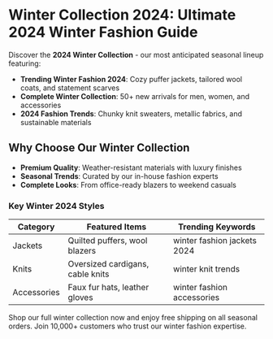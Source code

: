 # Winter Collection 2024: Ultimate 2024 Winter Fashion Guide

<meta name="description" content="Explore the 2024 Winter Collection - Premium winter fashion trends, stylish jackets, cozy knits, and essential accessories for the season. Stay ahead with this year's top winter collection."/>

Discover the **2024 Winter Collection** - our most anticipated seasonal lineup featuring:

- **Trending Winter Fashion 2024**: Cozy puffer jackets, tailored wool coats, and statement scarves
- **Complete Winter Collection**: 50+ new arrivals for men, women, and accessories
- **2024 Fashion Trends**: Chunky knit sweaters, metallic fabrics, and sustainable materials

## Why Choose Our Winter Collection

- **Premium Quality**: Weather-resistant materials with luxury finishes
- **Seasonal Trends**: Curated by our in-house fashion experts
- **Complete Looks**: From office-ready blazers to weekend casuals

### Key Winter 2024 Styles

| Category | Featured Items | Trending Keywords |
|----------|----------------|-------------------|
| Jackets | Quilted puffers, wool blazers | winter fashion jackets 2024 |
| Knits | Oversized cardigans, cable knits | winter knit trends |
| Accessories | Faux fur hats, leather gloves | winter fashion accessories |

Shop our full winter collection now and enjoy free shipping on all seasonal orders. Join 10,000+ customers who trust our winter fashion expertise.